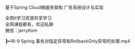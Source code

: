 基于Spring Cloud微服务架构 广告系统设计与实现

全网it学习资源共享学习<br>全网课程都有，欢迎私聊<br>微信：jerryttom<br>

┣━16-9 Spring 事务对指定异常和RollbackOnly异常的处理.mp4